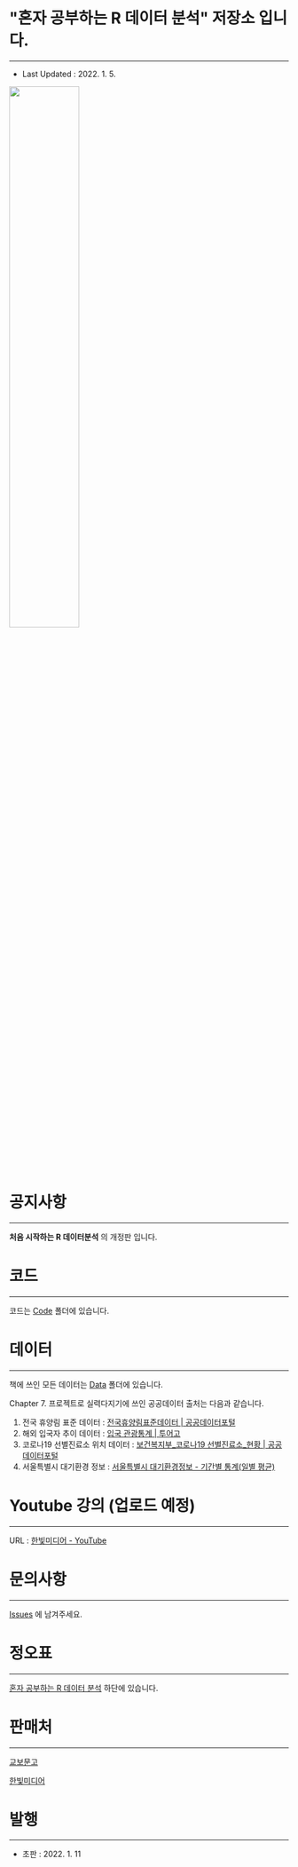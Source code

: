 # "혼자 공부하는 R 데이터 분석" 저장소 입니다.

---

- Last Updated : 2022. 1. 5.

<img src="https://github.com/newstars/hongongR/raw/main/M_501_5.png" width="50%"></img>

# 공지사항

---

**처음 시작하는 R 데이터분석** 의 개정판 입니다.

# 코드

---

코드는 [Code](https://github.com/newstars/hongongR/blob/main/Code) 폴더에 있습니다.

# 데이터

---
책에 쓰인 모든 데이터는 [Data](https://github.com/newstars/hongongR/blob/main/Data) 폴더에 있습니다.


Chapter 7. 프로젝트로 실력다지기에 쓰인 공공데이터 출처는 다음과 같습니다.

1. 전국 휴양림 표준 데이터 : [전국휴양림표준데이터 | 공공데이터포털](https://www.data.go.kr/data/15013111/standard.do)
2. 해외 입국자 추이 데이터 : [입국 관광통계 | 투어고](https://know.tour.go.kr/stat/tourStatSearchDis19Re.do)
3. 코로나19 선별진료소 위치 데이터 : [보건복지부_코로나19 선별진료소_현황 | 공공데이터포털](https://www.data.go.kr/data/15043131/fileData.do)
4. 서울특별시 대기환경 정보 : [서울특별시 대기환경정보 - 기간별 통계(일별 평균)](https://cleanair.seoul.go.kr/statistics/dayAverage)


# 

# Youtube 강의 (업로드 예정)

---

URL : [한빛미디어 - YouTube](https://www.youtube.com/c/HanbitCoKr)




# 문의사항

---

[Issues](https://github.com/newstars/hongongR/issues) 에 남겨주세요.


# 

# 정오표

---

[혼자 공부하는 R 데이터 분석](https://hanbit.co.kr/store/books/look.php?p_code=B6779219508) 하단에 있습니다.

#

# 판매처
---
[교보문고](http://www.kyobobook.co.kr/product/detailViewKor.laf?ejkGb=KOR&mallGb=KOR&barcode=9791162245019&orderClick=LEA&Kc=)

[한빛미디어](https://hanbit.co.kr/store/books/look.php?p_code=B6779219508)

#

# 발행

---

- 초판 : 2022. 1. 11
